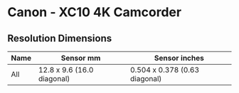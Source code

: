 # Canon - XC10 4K Camcorder

## Resolution Dimensions

| Name   | Sensor mm                  | Sensor inches                 |
|--------|----------------------------|-------------------------------|
| All    | 12.8 x 9.6 (16.0 diagonal) | 0.504 x 0.378 (0.63 diagonal) |
